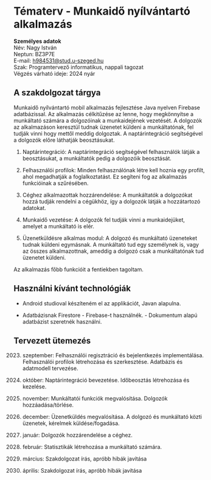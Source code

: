 # Tématerv - Munkaidő nyílvántartó alkalmazás

**Személyes adatok**\
Név: Nagy István\
Neptun: BZ3P7E\
E-mail: h984531@stud.u-szeged.hu\
Szak: Programtervező informatikus, nappali tagozat\
Végzés várható ideje: 2024 nyár

## A szakdolgozat tárgya

Munkaidő nyílvántartó mobil alkalmazás fejlesztése Java nyelven Firebase adatbázissal.
Az alkalmazás célkitűzése az lenne, hogy megkönnyítse a munkáltató számára a dolgozóinak a munkaidejének vezetését.
A dolgozók az alkalmazáson keresztül tudnak üzenetet küldeni a munkáltatónak, fel tudják vinni hogy mettől meddig dolgoztak.
A naptárintegráció segítségével a dolgozók előre láthatják beosztásukat.

1. Naptárintegráció: A naptárintegráció segítségével felhasználók látják a beosztásukat, a munkáltatók pedig a dolgozóik beosztását.

2. Felhasználói profilok: Minden felhasználónak létre kell hoznia egy profilt,
ahol megadhatják a foglalkoztatást. Ez segíteni fog az alkalmazás funkcióinak a szűrésében.

3. Céghez alkalmazottak hozzárendelése: A munkáltatók a dolgozókat hozzá tudják rendelni a cégükhöz, így a dolgozók látják a hozzátartozó adatokat.

4. Munkaidő vezetése: A dolgozók fel tudják vinni a munkaidejüket, amelyet a munkáltató is elér.

5. Üzenetküldésre alkalmas modul: A dolgozó és munkáltató üzeneteket tudnak küldeni egymásnak.
A munkáltató tud egy személynek is, vagy az összes alkalmazottnak, ameddig a dolgozó csak a munkáltatónak tud üzenetet küldeni.

Az alkalmazás főbb funkcióit a fentiekben tagoltam.

## Használni kívánt technológiák
- Android studioval készíteném el az applikációt, Javan alapulna.

- Adatbázisnak Firestore - Firebase-t használnék. - Dokumentum alapú adatbázist szeretnék használni.

## Tervezett ütemezés

2023. szeptember:
Felhasználói regisztráció és bejelentkezés implementálása.
Felhasználói profilok létrehozása és szerkesztése.
Adatbázis és adatmodell tervezése.

2023. október:
Naptárintegráció bevezetése.
Időbeosztás létrehozása és kezelése.

2023. november:
Munkáltatói funkciók megvalósítása.
Dolgozók hozzáadása/törlése.

2023. december:
Üzenetküldés megvalósítása.
A dolgozó és munkáltató közti üzenetek, kérelmek küldése/fogadása.

2024. január:
Dolgozók hozzárendelése a céghez.

2024. február:
Statisztikák létrehozása a munkáltató számára.

2024. március:
Szakdolgozat írás, apróbb hibák javítása

2024. április:
Szakdolgozat írás, apróbb hibák javítása
